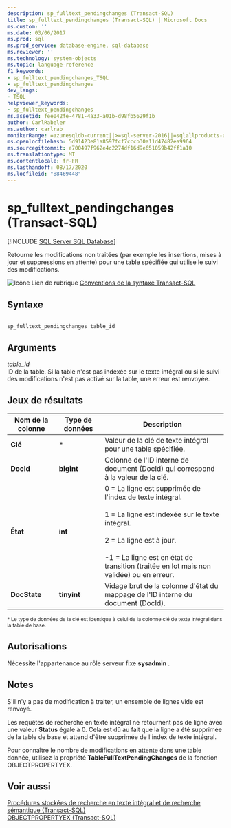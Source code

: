 ```yaml
---
description: sp_fulltext_pendingchanges (Transact-SQL)
title: sp_fulltext_pendingchanges (Transact-SQL) | Microsoft Docs
ms.custom: ''
ms.date: 03/06/2017
ms.prod: sql
ms.prod_service: database-engine, sql-database
ms.reviewer: ''
ms.technology: system-objects
ms.topic: language-reference
f1_keywords:
- sp_fulltext_pendingchanges_TSQL
- sp_fulltext_pendingchanges
dev_langs:
- TSQL
helpviewer_keywords:
- sp_fulltext_pendingchanges
ms.assetid: fee042fe-4781-4a33-a01b-d98fb5629f1b
author: CarlRabeler
ms.author: carlrab
monikerRange: =azuresqldb-current||>=sql-server-2016||=sqlallproducts-allversions||>=sql-server-linux-2017||=azuresqldb-mi-current
ms.openlocfilehash: 5d91423e81a8597fcf7cccb30a11d47482ea9964
ms.sourcegitcommit: e700497f962e4c2274df16d9e651059b42ff1a10
ms.translationtype: MT
ms.contentlocale: fr-FR
ms.lasthandoff: 08/17/2020
ms.locfileid: "88469448"
---
```

# <a name="sp_fulltext_pendingchanges-transact-sql"></a>sp_fulltext_pendingchanges (Transact-SQL)
[!INCLUDE [SQL Server SQL Database](../../includes/applies-to-version/sql-asdb.md)]

  Retourne les modifications non traitées (par exemple les insertions, mises à jour et suppressions en attente) pour une table spécifiée qui utilise le suivi des modifications.  
  
 ![Icône Lien de rubrique](../../database-engine/configure-windows/media/topic-link.gif "Icône du lien de rubrique") [Conventions de la syntaxe Transact-SQL](../../t-sql/language-elements/transact-sql-syntax-conventions-transact-sql.md)  
  
## <a name="syntax"></a>Syntaxe  
  
```  
  
sp_fulltext_pendingchanges table_id  
```  
  
## <a name="arguments"></a>Arguments  
 *table_id*  
 ID de la table. Si la table n'est pas indexée sur le texte intégral ou si le suivi des modifications n'est pas activé sur la table, une erreur est renvoyée.  
  
## <a name="result-sets"></a>Jeux de résultats  
  
|Nom de la colonne|Type de données|Description|  
|-----------------|---------------|-----------------|  
|**Clé**|*|Valeur de la clé de texte intégral pour une table spécifiée.|  
|**DocId**|**bigint**|Colonne de l'ID interne de document (DocId) qui correspond à la valeur de la clé.|  
|**État**|**int**|0 = La ligne est supprimée de l'index de texte intégral.<br /><br /> 1 = La ligne est indexée sur le texte intégral.<br /><br /> 2 = La ligne est à jour.<br /><br /> -1 = La ligne est en état de transition (traitée en lot mais non validée) ou en erreur.|  
|**DocState**|**tinyint**|Vidage brut de la colonne d'état du mappage de l'ID interne du document (DocId).|  
  
 <sup>* Le type de données de la clé est identique à celui de la colonne clé de texte intégral dans la table de base.</sup>  
  
## <a name="permissions"></a>Autorisations  
 Nécessite l'appartenance au rôle serveur fixe **sysadmin** .  
  
## <a name="remarks"></a>Notes  
 S'il n'y a pas de modification à traiter, un ensemble de lignes vide est renvoyé.  
  
 Les requêtes de recherche en texte intégral ne retournent pas de ligne avec une valeur **Status** égale à 0. Cela est dû au fait que la ligne a été supprimée de la table de base et attend d'être supprimée de l'index de texte intégral.  
  
 Pour connaître le nombre de modifications en attente dans une table donnée, utilisez la propriété **TableFullTextPendingChanges** de la fonction OBJECTPROPERTYEX.  
  
## <a name="see-also"></a>Voir aussi  
 [Procédures stockées de recherche en texte intégral et de recherche sémantique &#40;Transact-SQL&#41;](../../relational-databases/system-stored-procedures/full-text-search-and-semantic-search-stored-procedures-transact-sql.md)   
 [OBJECTPROPERTYEX &#40;Transact-SQL&#41;](../../t-sql/functions/objectpropertyex-transact-sql.md)  
  
  
